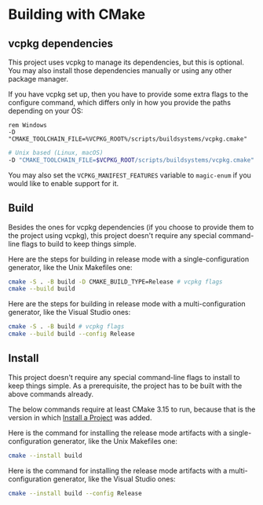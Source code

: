 # Building with CMake

## vcpkg dependencies

This project uses vcpkg to manage its dependencies, but this is optional. You
may also install those dependencies manually or using any other package
manager.

If you have vcpkg set up, then you have to provide some extra flags to the
configure command, which differs only in how you provide the paths depending on
your OS:

```batch
rem Windows
-D "CMAKE_TOOLCHAIN_FILE=%VCPKG_ROOT%/scripts/buildsystems/vcpkg.cmake"
```

```sh
# Unix based (Linux, macOS)
-D "CMAKE_TOOLCHAIN_FILE=$VCPKG_ROOT/scripts/buildsystems/vcpkg.cmake"
```

You may also set the `VCPKG_MANIFEST_FEATURES` variable to `magic-enum` if you
would like to enable support for it.

## Build

Besides the ones for vcpkg dependencies (if you choose to provide them to the
project using vcpkg), this project doesn't require any special command-line
flags to build to keep things simple.

Here are the steps for building in release mode with a single-configuration
generator, like the Unix Makefiles one:

```sh
cmake -S . -B build -D CMAKE_BUILD_TYPE=Release # vcpkg flags
cmake --build build
```

Here are the steps for building in release mode with a multi-configuration
generator, like the Visual Studio ones:

```sh
cmake -S . -B build # vcpkg flags
cmake --build build --config Release
```

## Install

This project doesn't require any special command-line flags to install to keep
things simple. As a prerequisite, the project has to be built with the above
commands already.

The below commands require at least CMake 3.15 to run, because that is the
version in which [Install a Project][1] was added.

Here is the command for installing the release mode artifacts with a
single-configuration generator, like the Unix Makefiles one:

```sh
cmake --install build
```

Here is the command for installing the release mode artifacts with a
multi-configuration generator, like the Visual Studio ones:

```sh
cmake --install build --config Release
```

[1]: https://cmake.org/cmake/help/latest/manual/cmake.1.html#install-a-project
